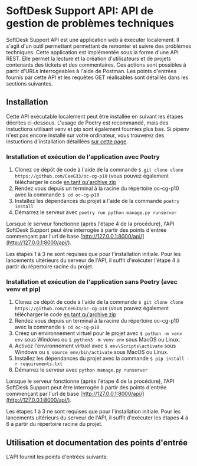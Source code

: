 # SoftDesk Support API: API de gestion de problèmes techniques

SoftDesk Support API est une application web à éxecuter localement. Il s'agit d'un outil permettant permettant de remonter et suivre des problèmes techniques. Cette application est implémentée sous la forme d'une API REST. Elle permet la lecture et la création d'utilisateurs et de projets contenants des tickets et des commentaires. Ces actions sont possibles à partir d'URLs interrogeables à l'aide de Postman. Les points d'entrées fournis par cette API et les requêtes GET réalisables sont détaillés dans les sections suivantes.

## Installation

Cette API exécutable localement peut être installée en suivant les étapes décrites ci-dessous. L'usage de Poetry est recommandé, mais des instuctions utilisant venv et pip sont également fournies plus bas. Si pipenv n'est pas encore installé sur votre ordinateur, vous trouverez des instuctions d'installation détaillées [sur cette page](https://python-poetry.org/docs/basic-usage/).

### Installation et exécution de l'application avec Poetry

1. Clonez ce dépôt de code à l'aide de la commande `$ git clone clone https://github.com/CeeG33/oc-cg-p10` (vous pouvez également télécharger le code [en tant qu'archive zip](https://github.com/CeeG33/oc-cg-p10/archive/refs/heads/main.zip)
2. Rendez vous depuis un terminal à la racine du répertoire oc-cg-p10 avec la commande `$ cd oc-cg-p10`
3. Installez les dépendances du projet à l'aide de la commande `poetry install` 
4. Démarrez le serveur avec `poetry run python manage.py runserver`

Lorsque le serveur fonctionne (après l'étape 4 de la procédure), l'API SoftDesk Support peut être interrogée à partir des points d'entrée commençant par l'url de base [http://127.0.0.1:8000/api/](http://127.0.0.1:8000/api/). 

Les étapes 1 à 3 ne sont requises que pour l'installation initiale. Pour les lancements ultérieurs du serveur de l'API, il suffit d'exécuter l'étape 4 à partir du répertoire racine du projet.

### Installation et exécution de l'application sans Poetry (avec venv et pip)

1. Clonez ce dépôt de code à l'aide de la commande `$ git clone clone https://github.com/CeeG33/oc-cg-p10` (vous pouvez également télécharger le code [en tant qu'archive zip](https://github.com/CeeG33/oc-cg-p10/archive/refs/heads/main.zip)
2. Rendez vous depuis un terminal à la racine du répertoire oc-cg-p10 avec la commande `$ cd oc-cg-p10`
3. Créez un environnement virtuel pour le projet avec `$ python -m venv env` sous Windows ou `$ python3 -m venv env` sous MacOS ou Linux.
4. Activez l'environnement virtuel avec `$ env\Scripts\activate` sous Windows ou `$ source env/bin/activate` sous MacOS ou Linux.
5. Installez les dépendances du projet avec la commande `$ pip install -r requirements.txt`
6. Démarrez le serveur avec `python manage.py runserver`

Lorsque le serveur fonctionne (après l'étape 4 de la procédure), l'API SoftDesk Support peut être interrogée à partir des points d'entrée commençant par l'url de base [http://127.0.0.1:8000/api/](http://127.0.0.1:8000/api/). 

Les étapes 1 à 3 ne sont requises que pour l'installation initiale. Pour les lancements ultérieurs du serveur de l'API, il suffit d'exécuter les étapes 4 à 6 à partir du répertoire racine du projet.

## Utilisation et documentation des points d'entrée

L'API fournit les points d'entrées suivants: 

